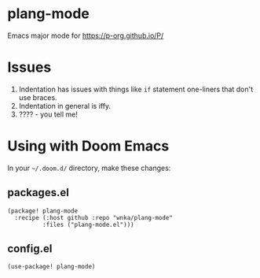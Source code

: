 # plang-mode
Emacs major mode for https://p-org.github.io/P/

# Issues

1. Indentation has issues with things like `if` statement one-liners that don't use braces.
2. Indentation in general is iffy.
3. ???? - you tell me!

# Using with Doom Emacs

In your `~/.doom.d/` directory, make these changes:

## packages.el
```elisp
(package! plang-mode
  :recipe (:host github :repo "wnka/plang-mode"
          :files ("plang-mode.el")))
```


## config.el

```elisp
(use-package! plang-mode)
```
